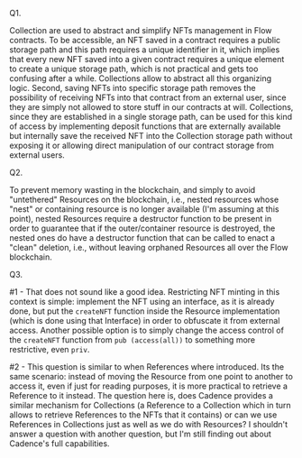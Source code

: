 Q1.

Collection are used to abstract and simplify NFTs management in Flow contracts. To be accessible, an NFT saved in a contract requires a public storage path and this path requires a unique identifier in it, which implies that every new NFT saved into a given contract requires a unique element to create a unique storage path, which is not practical and gets too confusing after a while. Collections allow to abstract all this organizing logic.
Second, saving NFTs into specific storage path removes the possibility of receiving NFTs into that contract from an external user, since they are simply not allowed to store stuff in our contracts at will. Collections, since they are established in a single storage path, can be used for this kind of access by implementing deposit functions that are externally available but internally save the received NFT into the Collection storage path without exposing it or allowing direct manipulation of our contract storage from external users.

Q2.

To prevent memory wasting in the blockchain, and simply to avoid "untethered" Resources on the blockchain, i.e., nested resources whose "nest" or containing resource is no longer available (I'm assuming at this point), nested Resources require a destructor function to be present in order to guarantee that if the outer/container resource is destroyed, the nested ones do have a destructor function that can be called to enact a "clean" deletion, i.e., without leaving orphaned Resources all over the Flow blockchain.

Q3.

#1 - That does not sound like a good idea. Restricting NFT minting in this context is simple: implement the NFT using an interface, as it is already done, but put the <code>createNFT</code> function inside the Resource implementation (which is done using that Interface) in order to obfuscate it from external access. Another possible option is to simply change the access control of the <code>createNFT</code> function from <code>pub (access(all))</code> to something more restrictive, even <code>priv</code>. 

#2 - This question is similar to when References where introduced. Its the same scenario: instead of moving the Resource from one point to another to access it, even if just for reading purposes, it is more practical to retrieve a Reference to it instead. The question here is, does Cadence provides a similar mechanism for Collections (a Reference to a Collection which in turn allows to retrieve References to the NFTs that it contains) or can we use References in Collections just as well as we do with Resources? I shouldn't answer a question with another question, but I'm still finding out about Cadence's full capabilities.